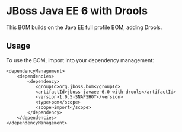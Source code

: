 JBoss Java EE 6 with Drools 
==========================

This BOM builds on the Java EE full profile BOM, adding Drools.
 
Usage
-----
 
To use the BOM, import into your dependency management:

    <dependencyManagement>
        <dependencies>
            <dependency>
               <groupId>org.jboss.bom</groupId>
               <artifactId>jboss-javaee-6.0-with-drools</artifactId>
               <version>1.0.5-SNAPSHOT</version>
               <type>pom</scope>
               <scope>import</scope>
            </dependency>
        </dependencies>
    </dependencyManagement>

